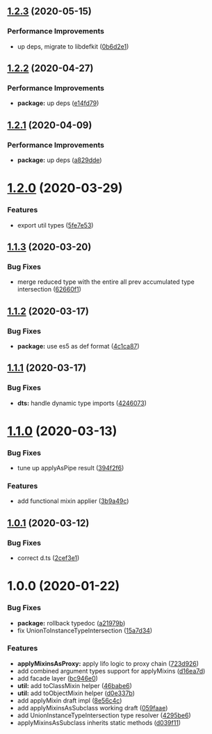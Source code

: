 ## [1.2.3](https://github.com/qiwi/mixin/compare/v1.2.2...v1.2.3) (2020-05-15)


### Performance Improvements

* up deps, migrate to libdefkit ([0b6d2e1](https://github.com/qiwi/mixin/commit/0b6d2e1e7e3e5113c99fcea32e90fd4291df52ad))

## [1.2.2](https://github.com/qiwi/mixin/compare/v1.2.1...v1.2.2) (2020-04-27)


### Performance Improvements

* **package:** up deps ([e14fd79](https://github.com/qiwi/mixin/commit/e14fd793cf8011f5bd53f3407dc4837416724737))

## [1.2.1](https://github.com/qiwi/mixin/compare/v1.2.0...v1.2.1) (2020-04-09)


### Performance Improvements

* **package:** up deps ([a829dde](https://github.com/qiwi/mixin/commit/a829ddea66cc989916d7313442e12eef0cb9dc9c))

# [1.2.0](https://github.com/qiwi/mixin/compare/v1.1.3...v1.2.0) (2020-03-29)


### Features

* export util types ([5fe7e53](https://github.com/qiwi/mixin/commit/5fe7e53c29d1ad5c9e309480e30effa866e86862))

## [1.1.3](https://github.com/qiwi/mixin/compare/v1.1.2...v1.1.3) (2020-03-20)


### Bug Fixes

* merge reduced type with the entire all prev accumulated type intersection ([62660f1](https://github.com/qiwi/mixin/commit/62660f113b650dfefddb362810fcc6aae9d3b6f6))

## [1.1.2](https://github.com/qiwi/mixin/compare/v1.1.1...v1.1.2) (2020-03-17)


### Bug Fixes

* **package:** use es5 as def format ([4c1ca87](https://github.com/qiwi/mixin/commit/4c1ca87cf540980c4cad666decea723397c6dbee))

## [1.1.1](https://github.com/qiwi/mixin/compare/v1.1.0...v1.1.1) (2020-03-17)


### Bug Fixes

* **dts:** handle dynamic type imports ([4246073](https://github.com/qiwi/mixin/commit/424607329c08011ebc90a4ad32d951476db7739e))

# [1.1.0](https://github.com/qiwi/mixin/compare/v1.0.1...v1.1.0) (2020-03-13)


### Bug Fixes

* tune up applyAsPipe result ([394f2f6](https://github.com/qiwi/mixin/commit/394f2f64264fcf656533a59fccaebe2ea51ec88a))


### Features

* add functional mixin applier ([3b9a49c](https://github.com/qiwi/mixin/commit/3b9a49c4b182f91f994be33f5dec3870f7f7cf61))

## [1.0.1](https://github.com/qiwi/mixin/compare/v1.0.0...v1.0.1) (2020-03-12)


### Bug Fixes

* correct d.ts ([2cef3e1](https://github.com/qiwi/mixin/commit/2cef3e14b520a2a1785181c01d99da9fc1bf357e))

# 1.0.0 (2020-01-22)


### Bug Fixes

* **package:** rollback typedoc ([a21979b](https://github.com/qiwi/mixin/commit/a21979b0ed9f928d703ad709ff7619228afb10ea))
* fix UnionToInstanceTypeIntersection ([15a7d34](https://github.com/qiwi/mixin/commit/15a7d346505422ef83f4dde32e2e9ade1eb2a18d))


### Features

* **applyMixinsAsProxy:** apply lifo logic to proxy chain ([723d926](https://github.com/qiwi/mixin/commit/723d926a25f36b0d828996477ceb99b1370bd867))
* add combined argument types support for applyMixins ([d16ea7d](https://github.com/qiwi/mixin/commit/d16ea7dfa04d824791137dff247351f975afac48))
* add facade layer ([bc946e0](https://github.com/qiwi/mixin/commit/bc946e082703d35e440119abc9e2eca54a4fe218))
* **util:** add toClassMixin helper ([46babe6](https://github.com/qiwi/mixin/commit/46babe6fa4b503d744a4bfbdb770ca9b46ebd56f))
* **util:** add toObjectMixin helper ([d0e337b](https://github.com/qiwi/mixin/commit/d0e337bc41922619bf4ee879e0ae620de88c9a49))
* add applyMixin draft impl ([8e56c4c](https://github.com/qiwi/mixin/commit/8e56c4cf735ff0c769e31f93020f8a31acc243d5))
* add applyMixinsAsSubclass working draft ([059faae](https://github.com/qiwi/mixin/commit/059faae34d26afd57fe63b498d84c996c375a620))
* add UnionInstanceTypeIntersection type resolver ([4295be6](https://github.com/qiwi/mixin/commit/4295be6320394288c455ceee37ede62623f8183c))
* applyMixinsAsSubclass inherits static methods ([d039f11](https://github.com/qiwi/mixin/commit/d039f1168b99e84a60b66a51b771189ca528a32c))
